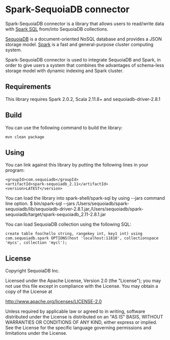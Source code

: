 # Spark-SequoiaDB connector

Spark-SequoiaDB connector is a library that allows users to read/write data with [Spark SQL](http://spark.apache.org/docs/latest/sql-programming-guide.html) from/into SequoiaDB collections.

[SequoiaDB](http://www.sequoiadb.com/ "SequoiaDB website") is a document-oriented NoSQL database and provides a JSON storage model. [Spark](http://spark.apache.org/ "Spark website") is a fast and general-purpose cluster computing system.

Spark-SequoiaDB connector is used to integrate SequoiaDB and Spark, in order to give users a system that combines the advantages of schema-less storage model with dynamic indexing and Spark cluster.

## Requirements

This library requires Spark 2.0.2, Scala 2.11.8+ and sequoiadb-driver-2.8.1

## Build

You can use the following command to build the library:
```
mvn clean package
```

## Using

You can link against this library by putting the following lines in your program:
```
<groupId>com.sequoiadb</groupId>
<artifactId>spark-sequoiadb_2.11</artifactId>
<version>LATEST</version>
```

You can load the library into spark-shell/spark-sql by using --jars command line option.
$ bin/spark-sql --jars /Users/sequoiadb/spark-sequoiadb/lib/sequoiadb-driver-2.8.1.jar,/Users/sequoiadb/spark-sequoiadb/target/spark-sequoiadb_2.11-2.8.1.jar

You can load SequoiaDB collection using the following SQL:
```
create table foo(hello string, rangekey int, key1 int) using com.sequoiadb.spark OPTIONS(host 'localhost:11810', collectionspace 'mycs', collection 'mycl');
```

## License

Copyright SequoiaDB Inc.

Licensed under the Apache License, Version 2.0 (the "License");
you may not use this file except in compliance with the License.
You may obtain a copy of the License at

http://www.apache.org/licenses/LICENSE-2.0

Unless required by applicable law or agreed to in writing, software
distributed under the License is distributed on an "AS IS" BASIS,
WITHOUT WARRANTIES OR CONDITIONS OF ANY KIND, either express or implied.
See the License for the specific language governing permissions and
limitations under the License.
